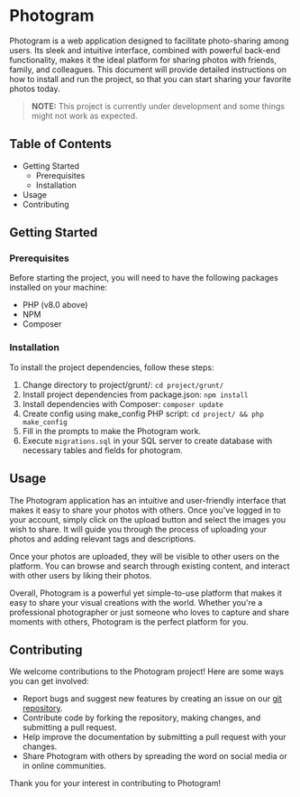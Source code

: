 # Photogram
Photogram is a web application designed to facilitate photo-sharing among users. Its sleek and intuitive interface, combined with powerful back-end functionality, makes it the ideal platform for sharing photos with friends, family, and colleagues. This document will provide detailed instructions on how to install and run the project, so that you can start sharing your favorite photos today.

> **NOTE:** This project is currently under development and some things might not work as expected.

## Table of Contents
- Getting Started
  - Prerequisites
  - Installation
- Usage
- Contributing

## Getting Started

### Prerequisites

Before starting the project, you will need to have the following packages installed on your machine:

- PHP (v8.0 above)
- NPM
- Composer

### Installation

To install the project dependencies, follow these steps:

1. Change directory to project/grunt/: `cd project/grunt/
`
2. Install project dependencies from package.json: `npm install`
3. Install dependencies with Composer: `composer update`
2. Create config using make_config PHP script: `cd project/ && php make_config`
7. Fill in the prompts to make the Photogram work.
8. Execute `migrations.sql` in your SQL server to create database with necessary tables and fields for photogram.


## Usage

The Photogram application has an intuitive and user-friendly interface that makes it easy to share your photos with others. Once you've logged in to your account, simply click on the upload button and select the images you wish to share. It will guide you through the process of uploading your photos and adding relevant tags and descriptions.

Once your photos are uploaded, they will be visible to other users on the platform. You can browse and search through existing content, and interact with other users by liking their photos.

Overall, Photogram is a powerful yet simple-to-use platform that makes it easy to share your visual creations with the world. Whether you're a professional photographer or just someone who loves to capture and share moments with others, Photogram is the perfect platform for you.

## Contributing

We welcome contributions to the Photogram project! Here are some ways you can get involved:

- Report bugs and suggest new features by creating an issue on our [git repository](https://git.selfmade.ninja/Henry/photogram/-/issues).
- Contribute code by forking the repository, making changes, and submitting a pull request.
- Help improve the documentation by submitting a pull request with your changes.
- Share Photogram with others by spreading the word on social media or in online communities.

Thank you for your interest in contributing to Photogram!